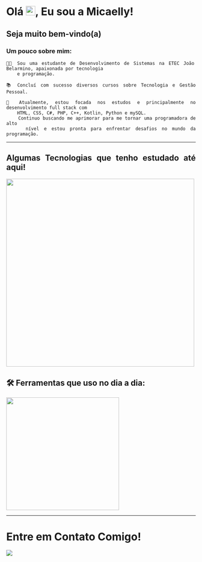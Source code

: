 
  <h1>Olá <img src="https://media.giphy.com/media/hvRJCLFzcasrR4ia7z/giphy.gif" width="25px">, Eu sou a Micaelly!</h1>
  <h2>Seja muito bem-vindo(a)</h2>
</div>


<div align="justify">  
  <h3>Um pouco sobre mim:</h3>
  
```
👨‍🎓 Sou uma estudante de Desenvolvimento de Sistemas na ETEC João Belarmino, apaixonada por tecnologia
    e programação. 

📚 Concluí com sucesso diversos cursos sobre Tecnologia e Gestão Pessoal.

🚀 Atualmente, estou focada nos estudos e principalmente no desenvolvimento full stack com
    HTML, CSS, C#, PHP, C++, Kotlin, Python e mySQL.
    Continuo buscando me aprimorar para me tornar uma programadora de alto
    nível e estou pronta para enfrentar desafios no mundo da programação.
```
    
  <hr />

  ## Algumas Tecnologias que tenho estudado até aqui!
  <img width="500px" src="https://skillicons.dev/icons?i=css,html,cs,cpp,kotlin,mysql,php,py" />


  <h2> 🛠️ Ferramentas que uso no dia a dia: </h2>
  <img width="300px" src="https://skillicons.dev/icons?i=vscode,androidstudio,github,discord,visualstudio" />
  
  <hr>


  # Entre em Contato Comigo!

  <a href="https://www.linkedin.com/in/micaelly-mariano-632767269/"><img src="https://img.shields.io/badge/-LinkedIn-%230077B5?style=for-the-badge&logo=linkedin&logoColor=white"></a>
</div>  

<!---
MicaellyMariano/MicaellyMariano is a ✨ special ✨ repository because its `README.md` (this file) appears on your GitHub profile.
You can click the Preview link to take a look at your changes.
--->
